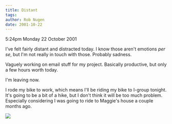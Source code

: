 ```yaml
---
title: Distant
tags: 
author: Rob Nugen
date: 2001-10-22
---
```


<p class=date>5:24pm Monday 22 October 2001</p>

<p>I've felt fairly distant and distracted today.  I
know those aren't emotions <em>per se</em>, but I'm
not really in touch with those.  Probably sadness.</p>

<p>Vaguely working on email stuff for my project. 
Basically productive, but only a few hours worth
today.  </p>

<p>I'm leaving now.</p>

<p>I rode my bike to work, which means I'll be riding
my bike to I-group tonight.  It's going to be a bit of
a hike, but I don't think it will be too much problem.
 Especially considering I was going to ride to
Maggie's house a couple months ago.</p>

<p><img src="/images/rob/wL-ROB.gif"/></p>
